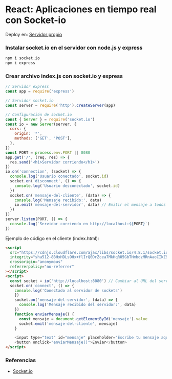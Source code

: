 # React: Aplicaciones en tiempo real con Socket-io

Deploy en: [Servidor propio](http://test.patchamama.com:8081/)

### Instalar socket.io en el servidor con node.js y express

```bash
npm i socket.io
npm i express
```

### Crear archivo index.js con socket.io y express

```js
// Servidor express
const app = require('express')

// Servidor socket.io
const server = require('http').createServer(app)

// Configuración de socket.io
const { Server } = require('socket.io')
const io = new Server(server, {
  cors: {
    origin: '*',
    methods: ['GET', 'POST'],
  },
})
const PORT = process.env.PORT || 8080
app.get('/', (req, res) => {
  res.send('<h1>Servidor corriendo</h1>')
})
io.on('connection', (socket) => {
  console.log('Usuario conectado', socket.id)
  socket.on('disconnect', () => {
    console.log('Usuario desconectado', socket.id)
  })
  socket.on('mensaje-del-cliente', (data) => {
    console.log('Mensaje recibido:', data)
    io.emit('mensaje-del-servidor', data) // Emitir el mensaje a todos los clientes conectados
  })
})
server.listen(PORT, () => {
  console.log(`Servidor corriendo en http://localhost:${PORT}`)
})
```

Ejemplo de código en el cliente (index.html):

```html
<script
  src="https://cdnjs.cloudflare.com/ajax/libs/socket.io/4.8.1/socket.io.js"
  integrity="sha512-8BHxHDLsOHx+flIrQ0DrZcea7MkHqRU5GbTHmbdzMRnAaoCIkZ97PqZcXJkKZckMMhqfoeaJE+DNUVuyoQsO3Q=="
  crossorigin="anonymous"
  referrerpolicy="no-referrer"
></script>
<script>
  const socket = io('http://localhost:8080') // Cambiar al URL del servidor
  socket.on('connect', () => {
    console.log('Conectado al servidor de sockets')
    })
    socket.on('mensaje-del-servidor', (data) => {
      console.log('Mensaje recibido del servidor:', data)
    })
    function enviarMensaje() {
      const mensaje = document.getElementById('mensaje').value
      socket.emit('mensaje-del-cliente', mensaje)
    }

    <input type="text" id="mensaje" placeholder="Escribe tu mensaje aquí">
    <button onclick="enviarMensaje()">Enviar</button>
</script>
```

### Referencias

- [Socket.io](https://cdnjs.com/libraries/socket.io)
